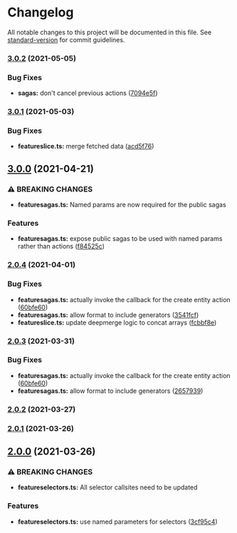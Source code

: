 # Changelog

All notable changes to this project will be documented in this file. See [standard-version](https://github.com/conventional-changelog/standard-version) for commit guidelines.

### [3.0.2](https://github.com/gkadillak/redux-feature-data/compare/v3.0.1...v3.0.2) (2021-05-05)


### Bug Fixes

* **sagas:** don't cancel previous actions ([7094e5f](https://github.com/gkadillak/redux-feature-data/commit/7094e5fdc19875a5d54d3f2c090b952c4d8af37a))

### [3.0.1](https://github.com/gkadillak/redux-feature-data/compare/v3.0.0...v3.0.1) (2021-05-03)


### Bug Fixes

* **featureslice.ts:** merge fetched data ([acd5f76](https://github.com/gkadillak/redux-feature-data/commit/acd5f763ac2045e4608ae5ad6da7157cd470213c))

## [3.0.0](https://github.com/gkadillak/redux-feature-data/compare/v2.0.4...v3.0.0) (2021-04-21)


### ⚠ BREAKING CHANGES

* **featuresagas.ts:** Named params are now required for the public sagas

### Features

* **featuresagas.ts:** expose public sagas to be used with named params rather than actions ([f84525c](https://github.com/gkadillak/redux-feature-data/commit/f84525cc712e387f4cd517379c5067ab0f9c73a7))

### [2.0.4](https://github.com/gkadillak/redux-feature-data/compare/v2.0.2...v2.0.4) (2021-04-01)


### Bug Fixes

* **featuresagas.ts:** actually invoke the callback for the create entity action ([60bfe60](https://github.com/gkadillak/redux-feature-data/commit/60bfe60b60958f7710498fc5b225014bb9239c95))
* **featuresagas.ts:** allow format to include generators ([3541fcf](https://github.com/gkadillak/redux-feature-data/commit/3541fcf1b4dae485a6f93c06ff8932eb8bfef0ac))
* **featureslice.ts:** update deepmerge logic to concat arrays ([fcbbf8e](https://github.com/gkadillak/redux-feature-data/commit/fcbbf8e61f6eae0767aa4eb19332726804d71982))

### [2.0.3](https://github.com/gkadillak/redux-feature-data/compare/v2.0.2...v2.0.3) (2021-03-31)


### Bug Fixes

* **featuresagas.ts:** actually invoke the callback for the create entity action ([60bfe60](https://github.com/gkadillak/redux-feature-data/commit/60bfe60b60958f7710498fc5b225014bb9239c95))
* **featuresagas.ts:** allow format to include generators ([2657939](https://github.com/gkadillak/redux-feature-data/commit/265793929bc860fade8953b4632bf00d0d61f7cc))

### [2.0.2](https://github.com/gkadillak/redux-feature-data/compare/v2.0.1...v2.0.2) (2021-03-27)

### [2.0.1](https://github.com/gkadillak/redux-feature-data/compare/v2.0.0...v2.0.1) (2021-03-26)

## [2.0.0](https://github.com/gkadillak/redux-feature-data/compare/v1.0.7...v2.0.0) (2021-03-26)


### ⚠ BREAKING CHANGES

* **featureselectors.ts:** All selector callsites need to be updated

### Features

* **featureselectors.ts:** use named parameters for selectors ([3cf95c4](https://github.com/gkadillak/redux-feature-data/commit/3cf95c43004e835712a86b15ab7c3bcd5d822949))
